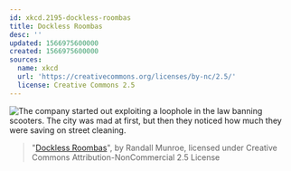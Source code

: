 ```yaml
---
id: xkcd.2195-dockless-roombas
title: Dockless Roombas
desc: ''
updated: 1566975600000
created: 1566975600000
sources:
  name: xkcd
  url: 'https://creativecommons.org/licenses/by-nc/2.5/'
  license: Creative Commons 2.5
---
```

![The company started out exploiting a loophole in the law banning scooters. The city was mad at first, but then they noticed how much they were saving on street cleaning.](https://imgs.xkcd.com/comics/dockless_roombas.png)
> "[Dockless Roombas](https://xkcd.com/2195/)", by Randall Munroe, licensed under Creative Commons Attribution-NonCommercial 2.5 License
